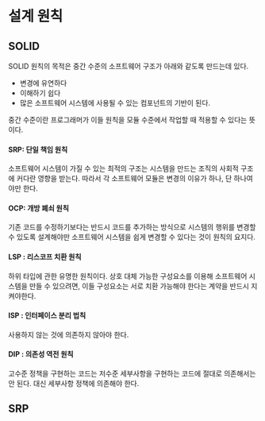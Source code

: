 # 설계 원칙

## SOLID

SOLID 원칙의 목적은 중간 수준의 소프트웨어 구조가 아래와 같도록 만드는데 있다.

 - 변경에 유연하다
 - 이해하기 쉽다
 - 많은 소프트웨어 시스템에 사용될 수 있는 컴포넌트의 기반이 된다.
 
중간 수준이란 프로그래머가 이들 원칙을 모듈 수준에서 작업할 때 적용할 수 있다는 뜻이다.

#### SRP: 단일 책임 원칙

소프트웨어 시스템이 가질 수 있는 최적의 구조는 시스템을 만드는 조직의 사회적 구조에 커다란 영향을 받는다. 따라서 각 소프트웨어 모듈은 변경의 이유가 하나, 단 하나여야만 한다.

#### OCP: 개방 폐쇠 원칙

기존 코드를 수정하기보다는 반드시 코드를 추가하는 방식으로 시스템의 행위를 변경할 수 있도록 설계해야만 소프트웨어 시스템을 쉽게 변경할 수 있다는 것이 원칙의 요지다.

#### LSP : 리스코프 치환 원칙

하위 타입에 관한 유명한 원칙이다. 상호 대체 가능한 구성요소를 이용해 소프트웨어 시스템을 만들 수 있으려면, 이들 구성요소는 서로 치환 가능해야 한다는 계약을 반드시 지켜야한다.

#### ISP : 인터페이스 분리 법칙

사용하지 않는 것에 의존하지 않아야 한다.

#### DIP : 의존성 역전 원칙

고수준 정책을 구현하는 코드는 저수준 세부사항을 구현하는 코드에 절대로 의존해서는 안 된다. 대신 세부사항 정책에 의존해야 한다.


## SRP


